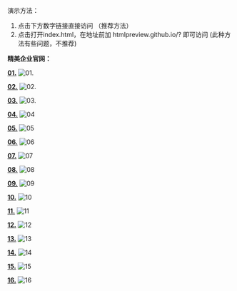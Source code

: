 演示方法：
1. 点击下方数字链接直接访问 （推荐方法）
2. 点击打开index.html，在地址前加 htmlpreview.github.io/? 即可访问 (此种方法有些问题，不推荐) 

**精美企业官网：**

**[01.](https://icegeeker.github.io/effective-succotash/)**
![01.](https://github.com/icegeeker/effective-succotash/blob/master/img/0.png)

**[02.](https://icegeeker.github.io/effective-succotash/1.lanseitkeji/)**
![02.](https://github.com/icegeeker/effective-succotash/blob/icegeeker-patch-1/img/1.png)

**[03.](https://icegeeker.github.io/effective-succotash/2.lansexinxi/)**
![03.](https://github.com/icegeeker/effective-succotash/blob/icegeeker-patch-2/img/2.png)

**[04.](https://icegeeker.github.io/effective-succotash/3.hunshasheying/)**
![04](https://github.com/icegeeker/effective-succotash/blob/master/3.hunshasheying/images/3.png)

**[05.](https://icegeeker.github.io/effective-succotash/4.canting/)**
![05](https://github.com/icegeeker/effective-succotash/blob/master/4.canting/images/4.png)

**[06.](https://icegeeker.github.io/effective-succotash/5.huoyun/)**
![06](https://github.com/icegeeker/effective-succotash/blob/master/5.huoyun/images/5.png)

**[07.](https://icegeeker.github.io/effective-succotash/6.heise/)**
![07](https://github.com/icegeeker/effective-succotash/blob/master/6.heise/images/6.png)

**[08.](https://icegeeker.github.io/effective-succotash/7/)**
![08](https://github.com/icegeeker/effective-succotash/blob/master/7/img/7.png)

**[09.](https://icegeeker.github.io/effective-succotash/8/)**
![09](https://github.com/icegeeker/effective-succotash/blob/master/8/img/8.png)

**[10.](https://icegeeker.github.io/effective-succotash/9/)**
![10](https://github.com/icegeeker/effective-succotash/blob/master/9/images/9.png)

**[11.](https://icegeeker.github.io/effective-succotash/10/)**
![11](https://github.com/icegeeker/effective-succotash/blob/master/10/images/10.png)

**[12.](https://icegeeker.github.io/effective-succotash/11/)**
![12](https://github.com/icegeeker/effective-succotash/blob/master/11/images/11.png)

**[13.](https://icegeeker.github.io/effective-succotash/12/)**
![13](https://github.com/icegeeker/effective-succotash/blob/master/12/img/12.png)

**[14.](https://icegeeker.github.io/effective-succotash/13/)**
![14](https://github.com/icegeeker/effective-succotash/blob/master/13/images/13.png)

**[15.](https://icegeeker.github.io/effective-succotash/14/)**
![15](https://github.com/icegeeker/effective-succotash/blob/master/14/images/14.png)

**[16.](https://icegeeker.github.io/effective-succotash/15/)**
![16](https://github.com/icegeeker/effective-succotash/blob/master/15/images/15.png)


